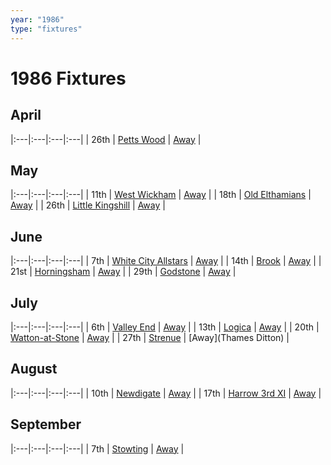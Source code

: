 ```yaml
---
year: "1986"
type: "fixtures"
---
```


# 1986 Fixtures

## April

|:---|:---|:---|:---|
| 26th | [Petts Wood](/1986/1986-petts-wood) | [Away](https://goo.gl/maps/GSxny1YCCc3PhEtD6) |

## May

|:---|:---|:---|:---|
| 11th | [West Wickham](/1986/1986-west-wickham) | [Away](https://goo.gl/maps/R162C8s9yvefRe4L9) |
| 18th | [Old Elthamians](/1986/1986-old-elthamians) | [Away](https://goo.gl/maps/FQbBNZQTFggEmhfv9) |
| 26th | [Little Kingshill](/1986/1986-little-kingshill) | [Away](https://goo.gl/maps/JPwm5tfBfK6cjv9m6) |

## June

|:---|:---|:---|:---|
| 7th | [White City Allstars](/1986/1986-white-city-allstars) | [Away](https://goo.gl/maps/egz4qaWtCgyq7tRr6) |
| 14th | [Brook](/1986/1986-brook) | [Away](https://goo.gl/maps/dQwigbDWBHfwzub68) |
| 21st | [Horningsham](/1986/1986-horningsham) | [Away](https://goo.gl/maps/SNpXcsajYDXfjmff7) |
| 29th | [Godstone](/1986/1986-godstone) | [Away](https://goo.gl/maps/i6DdpB1xs1iAaEMr5) |

## July

|:---|:---|:---|:---|
| 6th | [Valley End](/1986/1986-valley-end) | [Away](https://goo.gl/maps/nmiXsK8NVvZtpB1GA) |
| 13th | [Logica](/1986/1986-logica) | [Away](https://goo.gl/maps/Fx66VqDovzYn2pBCA) |
| 20th | [Watton-at-Stone](/1986/1986-watton-at-stone) | [Away](https://goo.gl/maps/JPBQawMsjLgYtVHk9) |
| 27th | [Strenue](/1986/1986-strenue) | [Away](Thames Ditton) |

## August

|:---|:---|:---|:---|
| 10th | [Newdigate](/1986/1986-newdigate) | [Away](https://goo.gl/maps/9uAr2nHj19CJDEjw6) |
| 17th | [Harrow 3rd XI](1986-harrow-3rd-xi) | [Away](https://goo.gl/maps/qokc3D9YALzRB8xz6) |

## September

|:---|:---|:---|:---|
| 7th | [Stowting](/1986/1986-stowting) | [Away](https://goo.gl/maps/3Br4woRQXRqh9Uje8) |